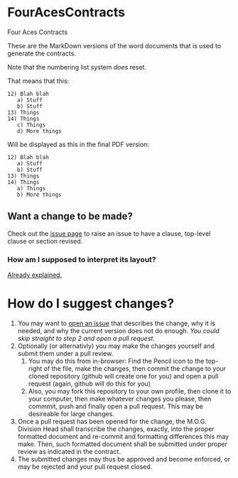 # FourAcesContracts
Four Aces Contracts

These are the MarkDown versions of the word documents that is used to generate the contracts.

Note that the numbering list system *does* reset.

That means that this:

```
12) Blah blah
   a) Stuff
   b) Stuff
13) Things
14) Things
   c) Things
   d) More things
```

Will be displayed as this in the final PDF version:

```
12) Blah blah
   a) Stuff
   b) Stuff
13) Things
14) Things
   a) Things
   b) More things
```

## Want a change to be made?

Check out the [issue page](https://github.com/CheAle14/FourAcesContracts/issues) to raise an issue to have a clause, top-level clause or section revised.

### How am I supposed to interpret its layout?

[Already explained.](https://github.com/CheAle14/FourAcesContracts/blob/master/Membership.md#xvii-layout-of-terms)

# How do I suggest changes?

1. You may want to [open an issue](https://github.com/CheAle14/FourAcesContracts/issues) that describes the change, why it is needed, and why the current version does not do enough. *You could skip straight to step 2 and open a pull request.*
2. Optionally (or alternativly) you may make the changes yourself and submit them under a pull review.
    1. You may do this from in-browser: Find the Pencil icon to the top-right of the file, make the changes, then commit the change to your cloned repository (github will create one for you) and open a pull request (again, github will do this for you)
    2. Also, you may fork this repository to your own profile, then clone it to your computer, then make whatever changes you please, then commmit, push and finally open a pull request. This may be desireable for large changes.
3. Once a pull request has been opened for the change, the M.O.G. Division Head shall transcribe the changes, exactly, into the proper formatted document and re-commit and formatting differences this may make. Then, such formatted document shall be submitted under proper review as indicated in the contract.
4. The submitted changes may thus be approved and become enforced, or may be rejected and your pull request closed.
